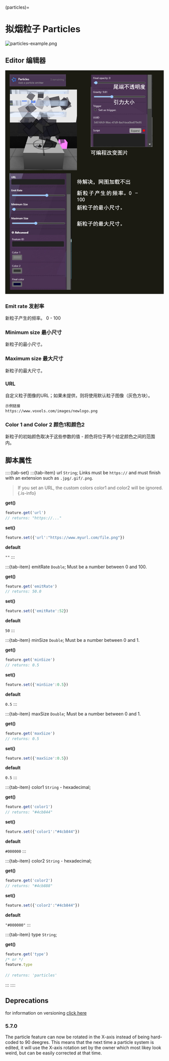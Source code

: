 (particles)=
# 拟烟粒子 Particles

![particles-example.png](https://wiki.cryptovoxels.com/particles-example.png)

## Editor 编辑器

![particles-editor.png](../../static/img/Features/particles-editor.png)

### Emit rate 发射率

新粒子产生的频率。 0 - 100

### Minimum size 最小尺寸

新粒子的最小尺寸。

### Maximum size 最大尺寸

新粒子的最大尺寸。

### URL

自定义粒子图像的URL；如果未提供，则将使用默认粒子图像（灰色方块）。

```{note}
示例链接
https://www.voxels.com/images/newlogo.png
```

### Color 1 and Color 2 颜色1和颜色2

新粒子的初始颜色取决于这些参数的值 - 颜色将位于两个给定颜色之间的范围内。

## 脚本属性

::::{tab-set}
:::{tab-item} url
`String`; Links must be `https://` and must finish with an extension such as `.jpg/.gif/.png`.
> If you set an URL, the custom colors color1 and color2 will be ignored.
{.is-info}

**get()**

```js
feature.get('url')
// returns: "https://..."
```

**set()**

```js
feature.set({'url':"https://www.myurl.com/file.png"})
```

**default**

`""`
:::

:::{tab-item} emitRate
`Double`; Must be a number between 0 and 100.

**get()**

```js
feature.get('emitRate')
// returns: 50.0
```

**set()**

```js
feature.set({'emitRate':52})
```

**default**

`50`
:::


:::{tab-item} minSize
`Double`; Must be a number between 0 and 1.

**get()**

```js
feature.get('minSize')
// returns: 0.5
```

**set()**

```js
feature.set({'minSize':0.5})
```

**default**

`0.5`
:::


:::{tab-item} maxSize
`Double`; Must be a number between 0 and 1.

**get()**

```js
feature.get('maxSize')
// returns: 0.5
```

**set()**

```js
feature.set({'maxSize':0.5})
```

**default**

`0.5`
:::

:::{tab-item} color1
`String` - hexadecimal; 

**get()**

```js
feature.get('color1')
// returns: "#4cb844"
```

**set()**

```js
feature.set({'color1':"#4cb844"})
```

**default**

`#000000`
:::

:::{tab-item} color2
`String` - hexadecimal; 

**get()**

```js
feature.get('color2')
// returns: "#4cb888"
```

**set()**

```js
feature.set({'color2':"#4cb844"})
```

**default**

`"#000000"`
:::


:::{tab-item} type
`String`;

**get()**

```js
feature.get('type')
/* or */
feature.type

// returns: 'particles'
```
:::
::::

## Deprecations
for information on versioning [click here](https://wiki.cryptovoxels.com/en/versioning-and-deprecations)

### 5.7.0

The particle feature can now be rotated in the X-axis instead of being hard-coded to 90 deegres. This means that the next time a particle system is edited, it will use the X-axis rotation set by the owner which most likey look weird, but can be easily corrected at that time.
